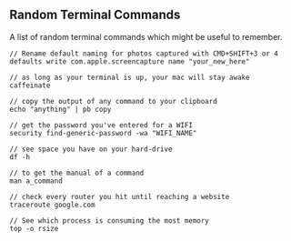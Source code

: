 ## Random Terminal Commands

A list of random terminal commands which might be useful to remember.


    // Rename default naming for photos captured with CMD+SHIFT+3 or 4
    defaults write com.apple.screencapture name "your_new_here"

    // as long as your terminal is up, your mac will stay awake
    caffeinate

    // copy the output of any command to your clipboard
    echo "anything" | pb copy

    // get the password you've entered for a WIFI
    security find-generic-password -wa "WIFI_NAME"

    // see space you have on your hard-drive
    df -h

    // to get the manual of a command
    man a_command

    // check every router you hit until reaching a website
    traceroute google.com

    // See which process is consuming the most memory
    top -o rsize